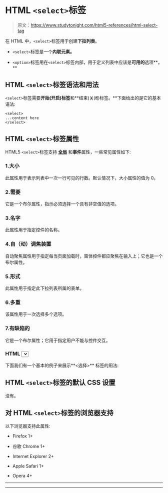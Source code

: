 # HTML `<select>`标签

> 原文：<https://www.studytonight.com/html5-references/html-select-tag>

在 HTML 中，`<select>`标签用于创建**下拉列表**。

*   `<select>`标签是一个**内联元素。**

*   `<option>`标签用在`<select>`标签内部，用于定义列表中应该是**可用的**选项**。**

## HTML `<select>`标签语法和用法

`<select>`标签需要**开始(开启)标签**和**结束(关闭)标签。**下面给出的是它的基本语法:

```
<select>
...content here
</select>
```

## HTML `<select>`标签属性

HTML5 `<select>`标签支持 [**全局**](https://www.studytonight.com/html-5-references/html5global-attributes) 和**事件**属性，一些常见属性如下:

### 1.大小

此属性用于表示列表中一次一行可见的行数。默认情况下，大小属性的值为 0。

### 2.需要

它是一个布尔属性，指示必须选择一个具有非空值的选项。

### 3.名字

此属性用于指定控件的名称。

### 4.自（动）调焦装置

自动聚焦属性用于指定每当页面加载时，窗体控件都应聚焦在输入上；它也是一个布尔属性。

### 5.形式

此属性用于指定此下拉列表所属的表单。

### 6.多重

该属性用于一次选择多个选项。

### 7.有缺陷的

它是一个布尔属性；它用于指定用户不能与控件交互。

### HTML <select>标签基本示例</select>

下面我们有一个基本的例子来展示**<选择>** 标签的用法:

## HTML `<select>`标签的默认 CSS 设置

没有。

## 对 HTML `<select>`标签的浏览器支持

以下浏览器支持此属性:

*   Firefox 1+

*   谷歌 Chrome 1+

*   Internet Explorer 2+

*   Apple Safari 1+

*   Opera 4+

* * *

* * *